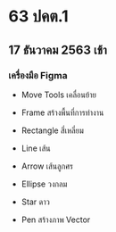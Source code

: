 # 63 ปคต.1
## 17 ธันวาคม 2563 เช้า

### เครื่องมือ Figma
* Move Tools เคลื่อนย้าย

* Frame สร้างพื้นที่การทำงาน

* Rectangle สี่เหลี่ยม
* Line เส้น
* Arrow เส้นลูกศร
* Ellipse วงกลม
* Star ดาว

* Pen สร้างภาพ Vector
